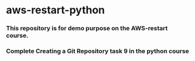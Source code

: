 # aws-restart-python
###  This repository is for demo purpose on the AWS-restart course.
###  Complete Creating a Git Repository task 9 in the python course